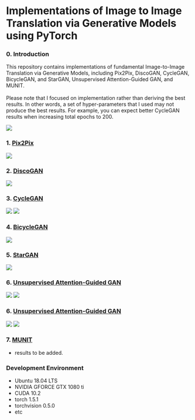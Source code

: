 # Implementations of Image to Image Translation via Generative Models using PyTorch

### 0. Introduction
This repository contains implementations of fundamental Image-to-Image Translation via Generative Models, including Pix2Pix, DiscoGAN, CycleGAN, BicycleGAN, and StarGAN, Unsupervised Attention-Guided GAN, and MUNIT. </br>
<br> Please note that I focused on implementation rather than deriving the best results. In other words, a set of hyper-parameters that I used may not produce the best results. For example, you can expect better CycleGAN results when increasing total epochs to 200.

<img src = './Introduction.PNG'>

### 1. [Pix2Pix](https://github.com/hee9joon/Image-to-Image-Translation/tree/master/1.%20Pix2Pix)

<img src = './1. Pix2Pix/results/inference/Pix2Pix_Results_001.png'>

### 2. [DiscoGAN](https://github.com/hee9joon/Image-to-Image-Translation/tree/master/2.%20DiscoGAN)

<img src = './2. DiscoGAN/results/inference/DiscoGAN_Edges2Shoes_Results_001.png'>

### 3. [CycleGAN](https://github.com/hee9joon/Image-to-Image-Translation/tree/master/3.%20CycleGAN)

<img src = './3. CycleGAN/results/inference/Horse2Zebra/CycleGAN_Horse2Zebra_Results_075.png'>
<img src = './3. CycleGAN/results/inference/Zebra2Horse/CycleGAN_Zebra2Horse_Results_063.png'>

### 4. [BicycleGAN](https://github.com/hee9joon/Image-to-Image-Translation/tree/master/4.%20BicycleGAN)

<img src = './4. BicycleGAN/results/inference/BicycleGAN_Edges2Handbags_Results_001.png'>


### 5. [StarGAN](https://github.com/hee9joon/Image-to-Image-Translation/tree/master/5.%20StarGAN)

<img src = './5. StarGAN/results/inference/StarGAN_Aligned_CelebA_Results_0001.png'>

### 6. [Unsupervised Attention-Guided GAN](https://github.com/hee9joon/Image-to-Image-Translation/tree/master/5.%20StarGAN)

<img src = './6. Unsupervised Attention-Guided GAN/results/inference/Horse2Zebra/UAG-GAN_Horse2Zebra_Results_031.png'>
<img src = './6. Unsupervised Attention-Guided GAN/results/inference/Zebra2Horse/UAG-GAN_Zebra2Horse_Results_024.png'>


### 6. [Unsupervised Attention-Guided GAN](https://github.com/hee9joon/Image-to-Image-Translation/tree/master/6.%20Unsupervised%20Attention-Guided%20GAN)

<img src = './6. Unsupervised Attention-Guided GAN/results/inference/Horse2Zebra/UAG-GAN_Horse2Zebra_Results_031.png'>
<img src = './6. Unsupervised Attention-Guided GAN/results/inference/Zebra2Horse/UAG-GAN_Zebra2Horse_Results_024.png'>

### 7. [MUNIT](https://github.com/hee9joon/Image-to-Image-Translation/tree/master/7.%20MUNIT)
- results to be added.

### Development Environment
- Ubuntu 18.04 LTS
- NVIDIA GFORCE GTX 1080 ti
- CUDA 10.2
- torch 1.5.1
- torchvision 0.5.0
- etc

